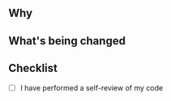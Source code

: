 ## Why

<!-- Please explain why you're making a change (or link to an issue if it exists for your change: Closes # (issue)). -->

## What's being changed

<!-- Let us know what you are changing. Share anything that could provide the most context. -->

## Checklist

<!-- All checks are required in order to open a pull request ready to review. -->

- [ ] I have performed a self-review of my code
